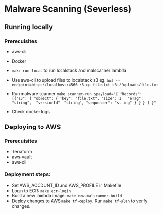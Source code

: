 # Malware Scanning (Severless)

## Running locally

### Prerequisites
- aws-cli
- Docker

- `make run-local` to run localstack and malscanner lambda
- Use aws-cli to upload files to localstack s3 eg. `aws --endpoint=http://localhost:4566 s3 cp file.txt s3://uploads/file.txt`
- Run malware scanner `make scanner-run $payload="{ "Records": [{"s3": { "object": { "key": "file.txt", "size": 1,  "eTag": "string",  "versionId": "string", "sequencer": "string" } } } ] }"`
- Check docker logs

## Deploying to AWS

### Prerequisites
- Terraform
- aws-vault
- aws-cli

### Deployment steps:

- Set AWS_ACCOUNT_ID and AWS_PROFILE in Makefile
- Login to ECR: `make ecr-login`
- Build a new lambda image:  `make new-malscanner-build`
- Deploy changes to AWS `make tf-deploy`. Run `make tf-plan` to verify changes.
